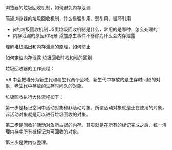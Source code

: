 浏览器的垃圾回收机制，如何避免内存泄漏

简述浏览器的垃圾回收机制，什么是强引用、弱引用、循环引用

- js的垃圾回收机制
JS里垃圾回收机制是什么，常用的是哪种，怎么处理的
- 内存泄漏的原因和场景
添加原生事件不移除为什么会内存泄露

理解堆栈溢出和内存泄漏的原理，如何防止

如何定位内存泄露
垃圾回收时栈和堆的区别

垃圾回收器的工作流程：

V8 中会把堆分为新生代和老生代两个区域，新生代中存放的是生存时间短的对象，老生代中存放的生存时间久的对象。

垃圾回收执行大体流程如下：

第一步是标记空间中活动对象和非活动对象。所谓活动对象就是还在使用的对象，非活动对象就是可以进行垃圾回收的对象。

第二步是回收非活动对象所占据的内存。其实就是在所有的标记完成之后，统一清理内存中所有被标记为可回收的对象。

第三步是做内存整理。


